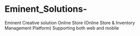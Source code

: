 # Eminent_Solutions-
Eminent Creative solution Online Store (Online Store &amp; Inventory Management Platform) Supporting both web and mobile
